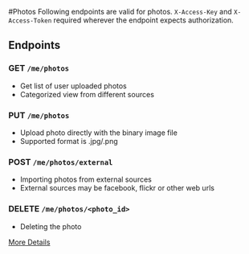 #Photos
Following endpoints are valid for photos. `X-Access-Key` and `X-Access-Token` required wherever the endpoint expects 
authorization.
## Endpoints
### GET `/me/photos`
* Get list of user uploaded photos
* Categorized view from different sources
    
### PUT `/me/photos`
* Upload photo directly with the binary image file
* Supported format is .jpg/.png

### POST `/me/photos/external`
* Importing photos from external sources
* External sources may be facebook, flickr or other web urls

###  DELETE `/me/photos/<photo_id>`
* Deleting the photo

[More Details](details.md)